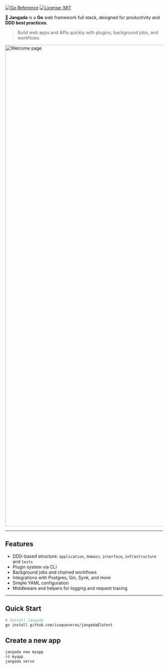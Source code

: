 [![Go Reference](https://pkg.go.dev/badge/github.com/isaqueveras/jangada.svg)](https://pkg.go.dev/github.com/isaqueveras/jangada)
[![License: MIT](https://img.shields.io/badge/License-MIT-green.svg)](LICENSE)

**🛶 Jangada** is a **Go** web framework full stack, designed for productivity and **DDD best practices**. 
> Build web apps and APIs quickly with plugins, background jobs, and workflows.

<img width="2048" height="1536" alt="Welcome page" src="https://github.com/user-attachments/assets/d1a53384-e300-4296-a760-abc75b26e208" />


---

## Features

- DDD-based structure: `application`, `domain`, `interface`, `infrastructure` and `tests`
- Plugin system via CLI
- Background jobs and chained workflows
- Integrations with Postgres, Gin, Synk, and more
- Simple YAML configuration
- Middleware and helpers for logging and request tracing

---

## Quick Start

```bash
# Install Jangada
go install github.com/isaqueveras/jangada@latest
```

## Create a new app
```bash
jangada new myapp
cd myapp
jangada serve
```

